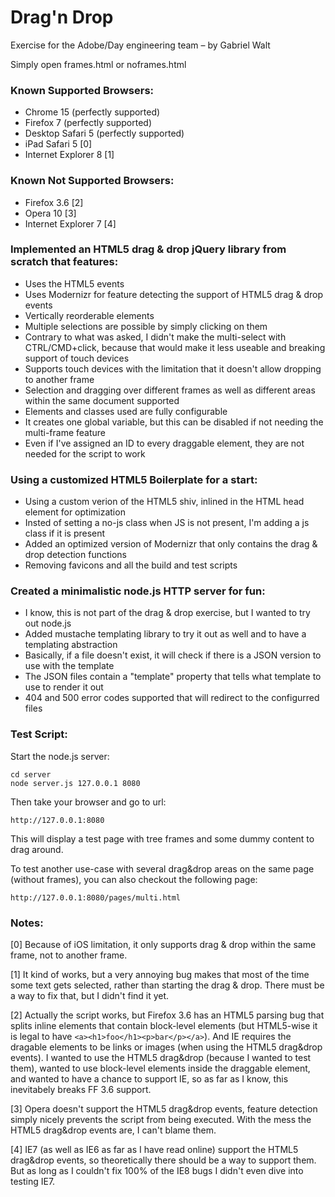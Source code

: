 Drag'n Drop
===========

Exercise for the Adobe/Day engineering team – by Gabriel Walt

Simply open frames.html or noframes.html

### Known Supported Browsers:
* Chrome 15 (perfectly supported)
* Firefox 7 (perfectly supported)
* Desktop Safari 5 (perfectly supported)
* iPad Safari 5 [0]
* Internet Explorer 8 [1]

### Known Not Supported Browsers:
* Firefox 3.6 [2]
* Opera 10 [3]
* Internet Explorer 7 [4]

### Implemented an HTML5 drag & drop jQuery library from scratch that features:
* Uses the HTML5 events
* Uses Modernizr for feature detecting the support of HTML5 drag & drop events
* Vertically reorderable elements
* Multiple selections are possible by simply clicking on them
* Contrary to what was asked, I didn't make the multi-select with CTRL/CMD+click, because that would make it less useable and breaking support of touch devices
* Supports touch devices with the limitation that it doesn't allow dropping to another frame
* Selection and dragging over different frames as well as different areas within the same document supported
* Elements and classes used are fully configurable
* It creates one global variable, but this can be disabled if not needing the multi-frame feature
* Even if I've assigned an ID to every draggable element, they are not needed for the script to work

### Using a customized HTML5 Boilerplate for a start:
* Using a custom verion of the HTML5 shiv, inlined in the HTML head element for optimization
* Insted of setting a no-js class when JS is not present, I'm adding a js class if it is present
* Added an optimized version of Modernizr that only contains the drag & drop detection functions
* Removing favicons and all the build and test scripts

### Created a minimalistic node.js HTTP server for fun:
* I know, this is not part of the drag & drop exercise, but I wanted to try out node.js
* Added mustache templating library to try it out as well and to have a templating abstraction
* Basically, if a file doesn't exist, it will check if there is a JSON version to use with the template
* The JSON files contain a "template" property that tells what template to use to render it out
* 404 and 500 error codes supported that will redirect to the configurred files

### Test Script:
Start the node.js server:

    cd server
    node server.js 127.0.0.1 8080

Then take your browser and go to url:

    http://127.0.0.1:8080

This will display a test page with tree frames and some dummy content to drag around.

To test another use-case with several drag&drop areas on the same page (without frames), you can also checkout the following page:

    http://127.0.0.1:8080/pages/multi.html

### Notes:

[0] Because of iOS limitation, it only supports drag & drop within the same frame, not to another frame.

[1] It kind of works, but a very annoying bug makes that most of the time some text gets selected, rather than starting the drag & drop. There must be a way to fix that, but I didn't find it yet.

[2] Actually the script works, but Firefox 3.6 has an HTML5 parsing bug that splits inline elements that contain block-level elements (but HTML5-wise it is legal to have `<a><h1>foo</h1><p>bar</p></a>`). And IE requires the dragable elements to be links or images (when using the HTML5 drag&drop events). I wanted to use the HTML5 drag&drop (because I wanted to test them), wanted to use block-level elements inside the draggable element, and wanted to have a chance to support IE, so as far as I know, this inevitabely breaks FF 3.6 support.

[3] Opera doesn't support the HTML5 drag&drop events, feature detection simply nicely prevents the script from being executed. With the mess the HTML5 drag&drop events are, I can't blame them.

[4] IE7 (as well as IE6 as far as I have read online) support the HTML5 drag&drop events, so theoretically there should be a way to support them. But as long as I couldn't fix 100% of the IE8 bugs I didn't even dive into testing IE7.
